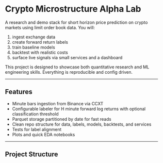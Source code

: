 # Crypto Microstructure Alpha Lab

A research and demo stack for short horizon price prediction on crypto markets using limit order book data. You will:
1) ingest exchange data
2) create forward return labels
3) train baseline models
4) backtest with realistic costs
5) surface live signals via small services and a dashboard

This project is designed to showcase both quantitative research and ML engineering skills. Everything is reproducible and config driven.

---

## Features

- Minute bars ingestion from Binance via CCXT
- Configurable labeler for H minute forward log returns with optional classification threshold
- Parquet storage partitioned by date for fast reads
- Clean repo structure for data, labels, models, backtests, and services
- Tests for label alignment
- Plots and quick EDA notebooks

---

## Project Structure

